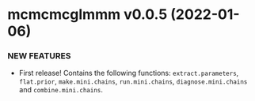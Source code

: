 mcmcmcglmmm v0.0.5 (2022-01-06)
=========================

### NEW FEATURES

  * First release! Contains the following functions: `extract.parameters`, `flat.prior`, `make.mini.chains`, `run.mini.chains`, `diagnose.mini.chains` and `combine.mini.chains`.